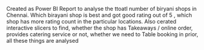 Created as Power BI Report to analyse the ttoatl number of biryani shops in Chennai. 
Which birayani shop is best and got good rating out of 5 , which shop has more rating count in the particular locations. 
Also cerated interactive slicers to find, whether the shop has Takeaways / online order, provides catering service or not, whether we need to Table booking in prior, all these things are analysed

